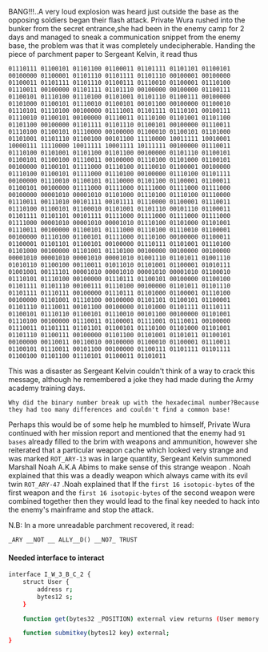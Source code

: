 BANG!!!..A very loud explosion was heard just outside the base as the opposing soldiers began their flash attack. Private Wura rushed into the bunker from the secret entrance,she had been in the enemy camp for 2 days and managed to sneak a communication snippet from the enemy base, the problem was that it was completely undecipherable. Handing the piece of parchment paper to Sergeant Kelvin, it read thus

```
01110111 01100101 01101100 01100011 01101111 01101101 01100101 00100000 01100001 01101110 01101111 01101110 00100001 00100000 01100011 01101111 01101110 01100111 01110010 01100001 01110100 01110011 00100000 01101111 01101110 00100000 00100000 01100111 01100101 01110100 01110100 01101001 01101110 01100111 00100000 01101000 01100101 01110010 01100101 00101100 00100000 01100010 01110101 01110100 00100000 01111001 01101111 01110101 00100111 01110010 01100101 00100000 01110011 01110100 01101001 01101100 01101100 00100000 01101111 01101110 01100101 00100000 01110011 01110100 01100101 01110000 00100000 01100010 01100101 01101000 01101001 01101110 01100100 00101100 11110000 10011111 10010001 10000111 11110000 10011111 10001111 10111111 00100000 01110011 01110100 01101001 01101100 01101100 00100000 01101110 01100101 01100101 01100100 01110011 00100000 01110100 01101000 01100101 00100000 01100101 01111000 01110100 01110010 01100001 00100000 01110100 01100101 01111000 01110100 00100000 01110100 01101111 00100000 01110010 01100101 01110000 01101100 01100001 01100011 01100101 00100000 01111000 01111000 01111000 01111000 01111000 00100000 00001010 00001010 01101000 01110100 01110100 01110000 01110011 00111010 00101111 00101111 01110000 01100001 01110011 01110100 01100101 01100010 01101001 01101110 00101110 01100011 01101111 01101101 00101111 01111000 01111000 01111000 01111000 01111000 00001010 00001010 00001010 01110100 01101000 01101001 01110011 00100000 01100101 01111000 01110100 01110010 01100001 00100000 01110100 01100101 01111000 01110100 00100000 01100011 01100001 01101101 01100101 00100000 01110111 01101001 01110100 01101000 00100000 01101001 01110100 00100000 00100000 00100000 00001010 00001010 00001010 00001010 01001110 01101011 01001110 01010110 01100100 00110011 01011010 01101001 01100001 01010111 01001001 00111101 00001010 00001010 00001010 00001010 01100010 01110101 01110100 00100000 01110111 01100101 00100000 01100100 01101111 01101110 00100111 01110100 00100000 01101011 01101110 01101111 01110111 00100000 01110111 01101000 01100001 01110100 00100000 01101001 01110100 00100000 01101101 01100101 01100001 01101110 01110011 00101100 00100000 01101000 01101111 01110111 01100101 01110110 01100101 01110010 00101100 00100000 01101001 01110100 00100000 01110011 01100001 01111001 01110011 00100000 01110011 01101111 01101101 01100101 01110100 01101000 01101001 01101110 01100111 00100000 01101100 01101001 01101011 01100101 00100000 00110011 00110010 00100000 01100010 01100001 01110011 01100101 01110011 00101100 00100000 01100111 01101111 01101111 01100100 01101100 01110101 01100011 01101011
```

This was a disaster as Sergeant Kelvin couldn't think of a way to crack this message, although he remembered a joke they had made during the Army academy training days.

`Why did the binary number break up with the hexadecimal number?Because they had too many differences and couldn't find a common base!`

Perhaps this would be of some help he mumbled to himself, Private Wura continued with her mission report and mentioned that the enemy had `91 bases` already filled to the brim with weapons and ammunition, however she reiterated that a particular weapon cache which looked very strange and was marked `ROT_ARY-13` was in large quantity, Sergeant Kelvin summoned Marshall Noah A.K.A Abims to make sense of this strange weapon . Noah explained that this was a deadly weapon which always came with its evil twin `ROT_ARY-47` .Noah explained that If the `first 16 isotopic-bytes` of the first weapon and the `first 16 isotopic-bytes` of the second weapon were combined together then they would lead to the final key needed to hack into the enemy's mainframe and stop the attack.

N.B: In a more unreadable parchment recovered, it read:

`_ARY __NOT __ ALLY__D() __NO7_ TRUST`

#### Needed interface to interact

```bash
interface I_W_3_B_C_2 {
    struct User {
        address r;
        bytes12 s;
    }

    function get(bytes32 _POSITION) external view returns (User memory ur);

    function submitkey(bytes12 key) external;
}

```
